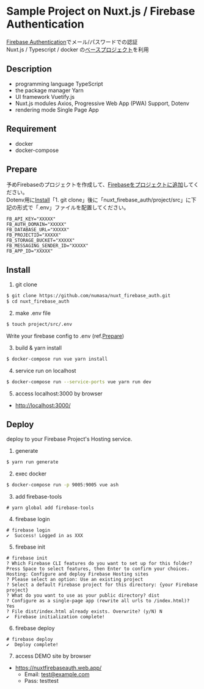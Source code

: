 Sample Project on Nuxt.js / Firebase Authentication
====

[Firebase Authentication](https://firebase.google.com/docs/auth?hl=ja)でメール/パスワードでの認証</br>
Nuxt.js / Typescript / docker の[ベースプロジェクト](https://github.com/numasa/nuxt_typescript_on_docker)を利用

## Description
- programming language TypeScript
- the package manager Yarn
- UI framework Vuetify.js
- Nuxt.js modules Axios, Progressive Web App (PWA) Support, Dotenv
- rendering mode Single Page App

## Requirement
- docker
- docker-compose

## Prepare
予めFirebaseのプロジェクトを作成して、[Firebaseをプロジェクトに追加](https://firebase.google.com/docs/web/setup?hl=ja)してください。</br>
Dotenv用に[Install](#Install)「1. git clone」後に「nuxt_firebase_auth/project/src」に下記の形式で「.env」ファイルを配置してください。
```
FB_API_KEY="XXXXX"
FB_AUTH_DOMAIN="XXXXX"
FB_DATABASE_URL="XXXXX"
FB_PROJECTID="XXXXX"
FB_STORAGE_BUCKET="XXXXX"
FB_MESSAGING_SENDER_ID="XXXXX"
FB_APP_ID="XXXXX"
```

## Install
1. git clone
```bash
$ git clone https://github.com/numasa/nuxt_firebase_auth.git
$ cd nuxt_firebase_auth
```

2. make .env file
```bash
$ touch project/src/.env
```
Write your firebase config to .env (ref.[Prepare](#Prepare))

3. build & yarn install
```bash
$ docker-compose run vue yarn install
```

4. service run on localhost
```bash
$ docker-compose run --service-ports vue yarn run dev
```

5. access localhost:3000 by browser
- [http://localhost:3000/](http://localhost:3000/)

## Deploy
deploy to your Firebase Project's Hosting service.
1. generate
```bash
$ yarn run generate
```

2. exec docker
```bash
$ docker-compose run -p 9005:9005 vue ash
```

3. add firebase-tools
```ash
# yarn global add firebase-tools
```

4. firebase login
```ash
# firebase login
✔  Success! Logged in as XXX
```

5. firebase init
```ash
# firebase init
? Which Firebase CLI features do you want to set up for this folder? Press Space to select features, then Enter to confirm your choices. Hosting: Configure and deploy Firebase Hosting sites
? Please select an option: Use an existing project
? Select a default Firebase project for this directory: {your Firebase project}
? What do you want to use as your public directory? dist
? Configure as a single-page app (rewrite all urls to /index.html)? Yes
? File dist/index.html already exists. Overwrite? (y/N) N
✔  Firebase initialization complete!  
```

6. firebase deploy
```ash
# firebase deploy
✔  Deploy complete!
```

7. access DEMO site by browser
- https://nuxtfirebaseauth.web.app/
  - Email: test@example.com
  - Pass: testtest

